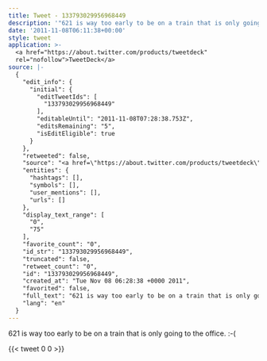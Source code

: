 ```yaml
---
title: Tweet - 133793029956968449
description: '"621 is way too early to be on a train that is only going to the office. :-("'
date: '2011-11-08T06:11:38+00:00'
style: tweet
application: >-
  <a href="https://about.twitter.com/products/tweetdeck"
  rel="nofollow">TweetDeck</a>
source: |-
  {
    "edit_info": {
      "initial": {
        "editTweetIds": [
          "133793029956968449"
        ],
        "editableUntil": "2011-11-08T07:28:38.753Z",
        "editsRemaining": "5",
        "isEditEligible": true
      }
    },
    "retweeted": false,
    "source": "<a href=\"https://about.twitter.com/products/tweetdeck\" rel=\"nofollow\">TweetDeck</a>",
    "entities": {
      "hashtags": [],
      "symbols": [],
      "user_mentions": [],
      "urls": []
    },
    "display_text_range": [
      "0",
      "75"
    ],
    "favorite_count": "0",
    "id_str": "133793029956968449",
    "truncated": false,
    "retweet_count": "0",
    "id": "133793029956968449",
    "created_at": "Tue Nov 08 06:28:38 +0000 2011",
    "favorited": false,
    "full_text": "621 is way too early to be on a train that is only going to the office. :-(",
    "lang": "en"
  }
---
```

621 is way too early to be on a train that is only going to the office. :-(
    
{{< tweet 0 0 >}}
    
